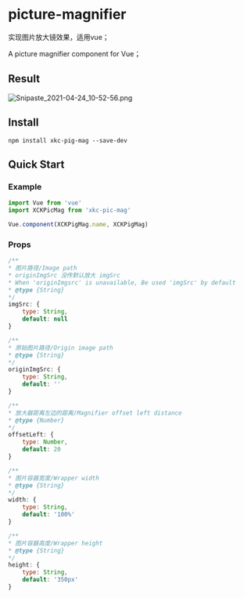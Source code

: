 # picture-magnifier
实现图片放大镜效果，适用vue；

A picture magnifier component for Vue；

## Result
![Snipaste_2021-04-24_10-52-56.png](https://i.loli.net/2021/04/24/SBHdfAbPKxUqIZR.png)

## Install
```npm install xkc-pig-mag --save-dev```

## Quick Start
### Example
```javascript
import Vue from 'vue'
import XCKPicMag from 'xkc-pic-mag'

Vue.component(XCKPigMag.name, XCKPigMag)
```
### Props
```javascript
/**
* 图片路径/Image path
* originImgSrc 没传默认放大 imgSrc
* When 'originImgsrc' is unavailable, Be used 'imgSrc' by default
* @type {String}
*/
imgSrc: {
	type: String,
	default: null
}

/**
* 原始图片路径/Origin image path
* @type {String}
*/
originImgSrc: {
	type: String,
	default: ''
}

/**
* 放大器距离左边的距离/Magnifier offset left distance
* @type {Number}
*/
offsetLeft: {
	type: Number,
	default: 20
}

/**
* 图片容器宽度/Wrapper width 
* @type {String}
*/
width: {
	type: String,
	default: '100%'
}

/**
* 图片容器高度/Wrapper height 
* @type {String}
*/
height: {
	type: String,
	default: '350px'
}
```

